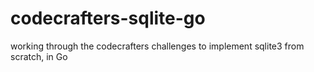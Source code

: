 # codecrafters-sqlite-go
working through the codecrafters challenges to implement sqlite3 from scratch, in Go
